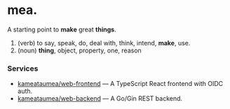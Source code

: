 # mea.

A starting point to **make** great **things**.

1. (verb) to say, speak, do, deal with, think, intend, **make**, use.
2. (noun) **thing**, object, property, one, reason

### Services

- [kameataumea/web-frontend](https://github.com/kameataumea/web-frontend) — A TypeScript React frontend with OIDC auth.
- [kameataumea/web-backend](https://github.com/kameataumea/web-backend) — A Go/Gin REST backend.

